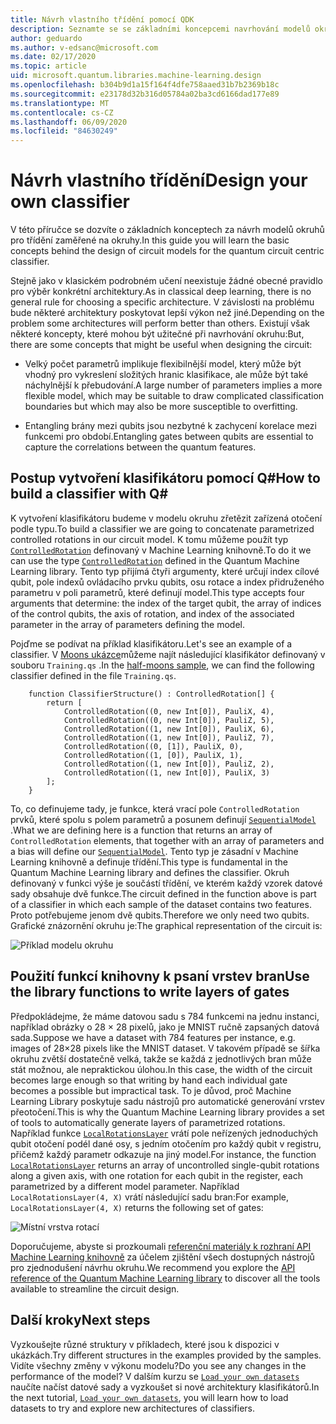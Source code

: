 ```yaml
---
title: Návrh vlastního třídění pomocí QDK
description: Seznamte se se základními koncepcemi navrhování modelů okruhů pro třídění zaměřené na okruhy.
author: geduardo
ms.author: v-edsanc@microsoft.com
ms.date: 02/17/2020
ms.topic: article
uid: microsoft.quantum.libraries.machine-learning.design
ms.openlocfilehash: b304b9d1a15f164f4dfe758aaed31b7b2369b18c
ms.sourcegitcommit: e23178d32b316d05784a02ba3cd6166dad177e89
ms.translationtype: MT
ms.contentlocale: cs-CZ
ms.lasthandoff: 06/09/2020
ms.locfileid: "84630249"
---
```

# <a name="design-your-own-classifier"></a><span data-ttu-id="65df3-103">Návrh vlastního třídění</span><span class="sxs-lookup"><span data-stu-id="65df3-103">Design your own classifier</span></span>

<span data-ttu-id="65df3-104">V této příručce se dozvíte o základních konceptech za návrh modelů okruhů pro třídění zaměřené na okruhy.</span><span class="sxs-lookup"><span data-stu-id="65df3-104">In this guide you will learn the basic concepts behind the design of circuit models for the quantum circuit centric classifier.</span></span>

<span data-ttu-id="65df3-105">Stejně jako v klasickém podrobném učení neexistuje žádné obecné pravidlo pro výběr konkrétní architektury.</span><span class="sxs-lookup"><span data-stu-id="65df3-105">As in classical deep learning, there is no general rule for choosing a specific architecture.</span></span> <span data-ttu-id="65df3-106">V závislosti na problému bude některé architektury poskytovat lepší výkon než jiné.</span><span class="sxs-lookup"><span data-stu-id="65df3-106">Depending on the problem some architectures will perform better than others.</span></span> <span data-ttu-id="65df3-107">Existují však některé koncepty, které mohou být užitečné při navrhování okruhu:</span><span class="sxs-lookup"><span data-stu-id="65df3-107">But, there are some concepts that might be useful when designing the circuit:</span></span>

- <span data-ttu-id="65df3-108">Velký počet parametrů implikuje flexibilnější model, který může být vhodný pro vykreslení složitých hranic klasifikace, ale může být také náchylnější k přebudování.</span><span class="sxs-lookup"><span data-stu-id="65df3-108">A large number of parameters implies a more flexible model, which may be suitable to draw complicated classification boundaries but which may also be more susceptible to overfitting.</span></span>

- <span data-ttu-id="65df3-109">Entangling brány mezi qubits jsou nezbytné k zachycení korelace mezi funkcemi pro období.</span><span class="sxs-lookup"><span data-stu-id="65df3-109">Entangling gates between qubits are essential to capture the correlations between the quantum features.</span></span>

## <a name="how-to-build-a-classifier-with-q"></a><span data-ttu-id="65df3-110">Postup vytvoření klasifikátoru pomocí Q\#</span><span class="sxs-lookup"><span data-stu-id="65df3-110">How to build a classifier with Q\#</span></span>

<span data-ttu-id="65df3-111">K vytvoření klasifikátoru budeme v modelu okruhu zřetězit zařízená otočení podle typu.</span><span class="sxs-lookup"><span data-stu-id="65df3-111">To build a classifier we are going to concatenate parametrized controlled rotations in our circuit model.</span></span> <span data-ttu-id="65df3-112">K tomu můžeme použít typ [`ControlledRotation`](xref:microsoft.quantum.machinelearning.controlledrotation) definovaný v Machine Learning knihovně.</span><span class="sxs-lookup"><span data-stu-id="65df3-112">To do it we can use the type [`ControlledRotation`](xref:microsoft.quantum.machinelearning.controlledrotation) defined in the Quantum Machine Learning library.</span></span> <span data-ttu-id="65df3-113">Tento typ přijímá čtyři argumenty, které určují index cílové qubit, pole indexů ovládacího prvku qubits, osu rotace a index přidruženého parametru v poli parametrů, které definují model.</span><span class="sxs-lookup"><span data-stu-id="65df3-113">This type accepts four arguments that determine: the index of the target qubit, the array of indices of the control qubits, the axis of rotation, and index of the associated parameter in the array of parameters defining the model.</span></span>

<span data-ttu-id="65df3-114">Pojďme se podívat na příklad klasifikátoru.</span><span class="sxs-lookup"><span data-stu-id="65df3-114">Let's see an example of a classifier.</span></span> <span data-ttu-id="65df3-115">V [Moons ukázce](https://github.com/microsoft/Quantum/tree/master/samples/machine-learning/half-moons)můžeme najít následující klasifikátor definovaný v souboru `Training.qs` .</span><span class="sxs-lookup"><span data-stu-id="65df3-115">In the [half-moons sample](https://github.com/microsoft/Quantum/tree/master/samples/machine-learning/half-moons), we can find the following classifier defined in the file `Training.qs`.</span></span>

```qsharp
    function ClassifierStructure() : ControlledRotation[] {
        return [
            ControlledRotation((0, new Int[0]), PauliX, 4),
            ControlledRotation((0, new Int[0]), PauliZ, 5),
            ControlledRotation((1, new Int[0]), PauliX, 6),
            ControlledRotation((1, new Int[0]), PauliZ, 7),
            ControlledRotation((0, [1]), PauliX, 0),
            ControlledRotation((1, [0]), PauliX, 1),
            ControlledRotation((1, new Int[0]), PauliZ, 2),
            ControlledRotation((1, new Int[0]), PauliX, 3)
        ];
    }
 ```

<span data-ttu-id="65df3-116">To, co definujeme tady, je funkce, která vrací pole `ControlledRotation` prvků, které spolu s polem parametrů a posunem definují [`SequentialModel`](xref:microsoft.quantum.machinelearning.sequentialmodel) .</span><span class="sxs-lookup"><span data-stu-id="65df3-116">What we are defining here is a function that returns an array of `ControlledRotation` elements, that together with an array of parameters and a bias will define our [`SequentialModel`](xref:microsoft.quantum.machinelearning.sequentialmodel).</span></span> <span data-ttu-id="65df3-117">Tento typ je zásadní v Machine Learning knihovně a definuje třídění.</span><span class="sxs-lookup"><span data-stu-id="65df3-117">This type is fundamental in the Quantum Machine Learning library and defines the classifier.</span></span> <span data-ttu-id="65df3-118">Okruh definovaný v funkci výše je součástí třídění, ve kterém každý vzorek datové sady obsahuje dvě funkce.</span><span class="sxs-lookup"><span data-stu-id="65df3-118">The circuit defined in the function above is part of a classifier in which each sample of the dataset contains two features.</span></span> <span data-ttu-id="65df3-119">Proto potřebujeme jenom dvě qubits.</span><span class="sxs-lookup"><span data-stu-id="65df3-119">Therefore we only need two qubits.</span></span> <span data-ttu-id="65df3-120">Grafické znázornění okruhu je:</span><span class="sxs-lookup"><span data-stu-id="65df3-120">The graphical representation of the circuit is:</span></span>

 ![Příklad modelu okruhu](~/media/circuit_model_1.PNG)

## <a name="use-the-library-functions-to-write-layers-of-gates"></a><span data-ttu-id="65df3-122">Použití funkcí knihovny k psaní vrstev bran</span><span class="sxs-lookup"><span data-stu-id="65df3-122">Use the library functions to write layers of gates</span></span>

<span data-ttu-id="65df3-123">Předpokládejme, že máme datovou sadu s 784 funkcemi na jednu instanci, například obrázky o 28 × 28 pixelů, jako je MNIST ručně zapsaných datová sada.</span><span class="sxs-lookup"><span data-stu-id="65df3-123">Suppose we have a dataset with 784 features per instance, e.g. images of 28×28 pixels like the MNIST dataset.</span></span> <span data-ttu-id="65df3-124">V takovém případě se šířka okruhu zvětší dostatečně velká, takže se každá z jednotlivých bran může stát možnou, ale nepraktickou úlohou.</span><span class="sxs-lookup"><span data-stu-id="65df3-124">In this case, the width of the circuit becomes large enough so that writing by hand each individual gate becomes a possible but impractical task.</span></span> <span data-ttu-id="65df3-125">To je důvod, proč Machine Learning Library poskytuje sadu nástrojů pro automatické generování vrstev přeotočení.</span><span class="sxs-lookup"><span data-stu-id="65df3-125">This is why the Quantum Machine Learning library provides a set of tools to automatically generate layers of parametrized rotations.</span></span> <span data-ttu-id="65df3-126">Například funkce [`LocalRotationsLayer`](xref:microsoft.quantum.machinelearning.localrotationslayer) vrátí pole neřízených jednoduchých qubit otočení podél dané osy, s jedním otočením pro každý qubit v registru, přičemž každý parametr odkazuje na jiný model.</span><span class="sxs-lookup"><span data-stu-id="65df3-126">For instance, the function [`LocalRotationsLayer`](xref:microsoft.quantum.machinelearning.localrotationslayer) returns an array of uncontrolled single-qubit rotations along a given axis, with one rotation for each qubit in the register, each parametrized by a different model parameter.</span></span> <span data-ttu-id="65df3-127">Například `LocalRotationsLayer(4, X)` vrátí následující sadu bran:</span><span class="sxs-lookup"><span data-stu-id="65df3-127">For example, `LocalRotationsLayer(4, X)` returns the following set of gates:</span></span>

 ![Místní vrstva rotací](~/media/local_rotations_layer.PNG)

<span data-ttu-id="65df3-129">Doporučujeme, abyste si prozkoumali [referenční materiály k rozhraní API Machine Learning knihovně](xref:microsoft.quantum.machinelearning) za účelem zjištění všech dostupných nástrojů pro zjednodušení návrhu okruhu.</span><span class="sxs-lookup"><span data-stu-id="65df3-129">We recommend you explore the [API reference of the Quantum Machine Learning library](xref:microsoft.quantum.machinelearning) to discover all the tools available to streamline the circuit design.</span></span>

## <a name="next-steps"></a><span data-ttu-id="65df3-130">Další kroky</span><span class="sxs-lookup"><span data-stu-id="65df3-130">Next steps</span></span>

 <span data-ttu-id="65df3-131">Vyzkoušejte různé struktury v příkladech, které jsou k dispozici v ukázkách.</span><span class="sxs-lookup"><span data-stu-id="65df3-131">Try different structures in the examples provided by the samples.</span></span> <span data-ttu-id="65df3-132">Vidíte všechny změny v výkonu modelu?</span><span class="sxs-lookup"><span data-stu-id="65df3-132">Do you see any changes in the performance of the model?</span></span> <span data-ttu-id="65df3-133">V dalším kurzu se [`Load your own datasets`](xref:microsoft.quantum.libraries.machine-learning.load) naučíte načíst datové sady a vyzkoušet si nové architektury klasifikátorů.</span><span class="sxs-lookup"><span data-stu-id="65df3-133">In the next tutorial, [`Load your own datasets`](xref:microsoft.quantum.libraries.machine-learning.load), you will learn how to load datasets to try and explore new architectures of classifiers.</span></span>

